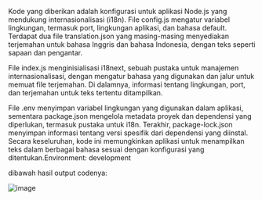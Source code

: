 Kode yang diberikan adalah konfigurasi untuk aplikasi Node.js yang mendukung internasionalisasi (i18n). File config.js mengatur variabel lingkungan, termasuk port, lingkungan aplikasi, dan bahasa default. Terdapat dua file translation.json yang masing-masing menyediakan terjemahan untuk bahasa Inggris dan bahasa Indonesia, dengan teks seperti sapaan dan pengantar.

File index.js menginisialisasi i18next, sebuah pustaka untuk manajemen internasionalisasi, dengan mengatur bahasa yang digunakan dan jalur untuk memuat file terjemahan. Di dalamnya, informasi tentang lingkungan, port, dan terjemahan untuk teks tertentu ditampilkan.

File .env menyimpan variabel lingkungan yang digunakan dalam aplikasi, sementara package.json mengelola metadata proyek dan dependensi yang diperlukan, termasuk pustaka untuk i18n. Terakhir, package-lock.json menyimpan informasi tentang versi spesifik dari dependensi yang diinstal. Secara keseluruhan, kode ini memungkinkan aplikasi untuk menampilkan teks dalam berbagai bahasa sesuai dengan konfigurasi yang ditentukan.Environment: development

dibawah hasil output codenya:

![image](https://github.com/user-attachments/assets/15c82f70-58c7-4322-b9e6-17c14226671a)


